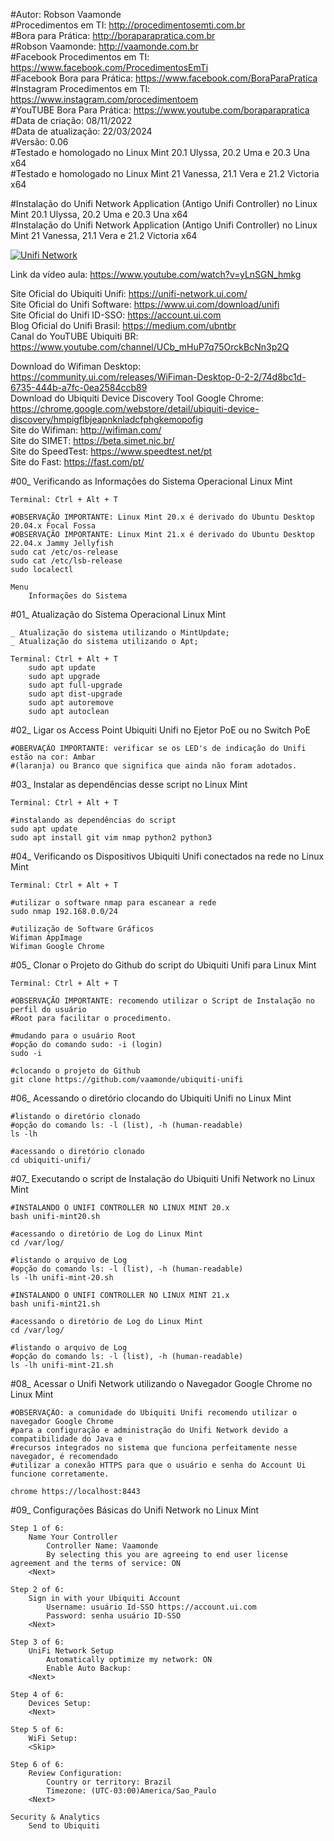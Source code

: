#Autor: Robson Vaamonde<br>
#Procedimentos em TI: http://procedimentosemti.com.br<br>
#Bora para Prática: http://boraparapratica.com.br<br>
#Robson Vaamonde: http://vaamonde.com.br<br>
#Facebook Procedimentos em TI: https://www.facebook.com/ProcedimentosEmTi<br>
#Facebook Bora para Prática: https://www.facebook.com/BoraParaPratica<br>
#Instagram Procedimentos em TI: https://www.instagram.com/procedimentoem<br>
#YouTUBE Bora Para Prática: https://www.youtube.com/boraparapratica<br>
#Data de criação: 08/11/2022<br>
#Data de atualização: 22/03/2024<br>
#Versão: 0.06<br>
#Testado e homologado no Linux Mint 20.1 Ulyssa, 20.2 Uma e 20.3 Una x64<br>
#Testado e homologado no Linux Mint 21 Vanessa, 21.1 Vera e 21.2 Victoria x64

#Instalação do Unifi Network Application (Antigo Unifi Controller) no Linux Mint 20.1 Ulyssa, 20.2 Uma e 20.3 Una x64<br>
#Instalação do Unifi Network Application (Antigo Unifi Controller) no Linux Mint 21 Vanessa, 21.1 Vera e 21.2 Victoria x64

[![Unifi Network](http://img.youtube.com/vi/yLnSGN_hmkg/0.jpg)](https://www.youtube.com/watch?v=yLnSGN_hmkg "Unifi Network")

Link da vídeo aula: https://www.youtube.com/watch?v=yLnSGN_hmkg

Site Oficial do Ubiquiti Unifi: https://unifi-network.ui.com/<br>
Site Oficial do Unifi Software: https://www.ui.com/download/unifi<br>
Site Oficial do Unifi ID-SSO: https://account.ui.com<br>
Blog Oficial do Unifi Brasil: https://medium.com/ubntbr<br>
Canal do YouTUBE Ubiquiti BR: https://www.youtube.com/channel/UCb_mHuP7q75OrckBcNn3p2Q

Download do Wifiman Desktop: https://community.ui.com/releases/WiFiman-Desktop-0-2-2/74d8bc1d-6735-444b-a7fc-0ea2584ccb89<br>
Download do Ubiquiti Device Discovery Tool Google Chrome: https://chrome.google.com/webstore/detail/ubiquiti-device-discovery/hmpigflbjeapnknladcfphgkemopofig<br>
Site do Wifiman: http://wifiman.com/<br>
Site do SIMET: https://beta.simet.nic.br/<br>
Site do SpeedTest: https://www.speedtest.net/pt<br>
Site do Fast: https://fast.com/pt/

#00_ Verificando as Informações do Sistema Operacional Linux Mint<br>

	Terminal: Ctrl + Alt + T

	#OBSERVAÇÃO IMPORTANTE: Linux Mint 20.x é derivado do Ubuntu Desktop 20.04.x Focal Fossa 
	#OBSERVAÇÃO IMPORTANTE: Linux Mint 21.x é derivado do Ubuntu Desktop 22.04.x Jammy Jellyfish
	sudo cat /etc/os-release
	sudo cat /etc/lsb-release
	sudo localectl

	Menu
		Informações do Sistema

#01_ Atualização do Sistema Operacional Linux Mint<br>

	_ Atualização do sistema utilizando o MintUpdate;
	_ Atualização do sistema utilizando o Apt;

	Terminal: Ctrl + Alt + T
		sudo apt update
		sudo apt upgrade
		sudo apt full-upgrade
		sudo apt dist-upgrade
		sudo apt autoremove
		sudo apt autoclean

#02_ Ligar os Access Point Ubiquiti Unifi no Ejetor PoE ou no Switch PoE<br>

	#OBERVAÇÃO IMPORTANTE: verificar se os LED's de indicação do Unifi estão na cor: Ambar 
	#(laranja) ou Branco que significa que ainda não foram adotados.

#03_ Instalar as dependências desse script no Linux Mint<br>

	Terminal: Ctrl + Alt + T
	
	#instalando as dependências do script
	sudo apt update
	sudo apt install git vim nmap python2 python3

#04_ Verificando os Dispositivos Ubiquiti Unifi conectados na rede no Linux Mint<br>

	Terminal: Ctrl + Alt + T
	
	#utilizar o software nmap para escanear a rede
	sudo nmap 192.168.0.0/24

	#utilização de Software Gráficos
	Wifiman AppImage
	Wifiman Google Chrome

#05_ Clonar o Projeto do Github do script do Ubiquiti Unifi para Linux Mint<br>

	Terminal: Ctrl + Alt + T

	#OBSERVAÇÃO IMPORTANTE: recomendo utilizar o Script de Instalação no perfil do usuário
	#Root para facilitar o procedimento.

	#mudando para o usuário Root	
	#opção do comando sudo: -i (login)
	sudo -i

	#clocando o projeto do Github
	git clone https://github.com/vaamonde/ubiquiti-unifi

#06_ Acessando o diretório clocando do Ubiquiti Unifi no Linux Mint<br>

	#listando o diretório clonado
	#opção do comando ls: -l (list), -h (human-readable)
	ls -lh

	#acessando o diretório clonado
	cd ubiquiti-unifi/

#07_ Executando o script de Instalação do Ubiquiti Unifi Network no Linux Mint<br>

	#INSTALANDO O UNIFI CONTROLLER NO LINUX MINT 20.x
	bash unifi-mint20.sh

	#acessando o diretório de Log do Linux Mint
	cd /var/log/
	
	#listando o arquivo de Log
	#opção do comando ls: -l (list), -h (human-readable)
	ls -lh unifi-mint-20.sh

	#INSTALANDO O UNIFI CONTROLLER NO LINUX MINT 21.x
	bash unifi-mint21.sh

	#acessando o diretório de Log do Linux Mint
	cd /var/log/
	
	#listando o arquivo de Log
	#opção do comando ls: -l (list), -h (human-readable)
	ls -lh unifi-mint-21.sh

#08_ Acessar o Unifi Network utilizando o Navegador Google Chrome no Linux Mint<br>

	#OBSERVAÇÃO: a comunidade do Ubiquiti Unifi recomendo utilizar o navegador Google Chrome
	#para a configuração e administração do Unifi Network devido a compatibilidade do Java e
	#recursos integrados no sistema que funciona perfeitamente nesse navegador, é recomendado
	#utilizar a conexão HTTPS para que o usuário e senha do Account Ui funcione corretamente.

	chrome https://localhost:8443

#09_ Configurações Básicas do Unifi Network no Linux Mint<br>

	Step 1 of 6:
		Name Your Controller
			Controller Name: Vaamonde
			By selecting this you are agreeing to end user license agreement and the terms of service: ON 
		<Next>

	Step 2 of 6:
		Sign in with your Ubiquiti Account
			Username: usuário Id-SSO https://account.ui.com
			Password: senha usuário ID-SSO 
		<Next>

	Step 3 of 6:
		UniFi Network Setup
			Automatically optimize my network: ON
			Enable Auto Backup: 
		<Next>

	Step 4 of 6:
		Devices Setup: 
		<Next>

	Step 5 of 6:
		WiFi Setup: 
		<Skip>

	Step 6 of 6:
		Review Configuration:
			Country or territory: Brazil
			Timezone: (UTC-03:00)America/Sao_Paulo 
		<Next>

	Security & Analytics
		Send to Ubiquiti